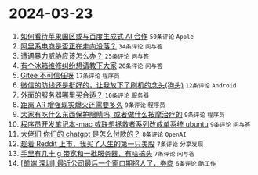 # 2024-03-23

1. [如何看待苹果国区或与百度生成式 AI 合作](https://www.v2ex.com/t/1026254) `50条评论` `Apple`
1. [阿里系电商是否正在走向没落？](https://www.v2ex.com/t/1026269) `34条评论` `问与答`
1. [遭遇暴力威胁应该怎么办？](https://www.v2ex.com/t/1026280) `25条评论` `问与答`
1. [有个冰箱维修纠纷想请教下大家](https://www.v2ex.com/t/1026260) `20条评论` `问与答`
1. [Gitee 不可信任呀](https://www.v2ex.com/t/1026261) `17条评论` `程序员`
1. [微信的防线还是挺好的，让我放下了刷机的念头(狗头)](https://www.v2ex.com/t/1026262) `12条评论` `Android`
1. [外面的服务器哪里买合适？](https://www.v2ex.com/t/1026272) `10条评论` `服务器`
1. [距离 AR 增强现实爆火还需要多久](https://www.v2ex.com/t/1026297) `9条评论` `程序员`
1. [大家有吃什么东西保护眼睛吗, 或者做什么按摩治疗的](https://www.v2ex.com/t/1026286) `9条评论` `程序员`
1. [程序员开发笔记本-mac 或联想拯救者系列改成单系统 ubuntu](https://www.v2ex.com/t/1026279) `9条评论` `问与答`
1. [大佬们 你们的 chatgpt 是怎么付款的？](https://www.v2ex.com/t/1026278) `8条评论` `OpenAI`
1. [趁着 Reddit 上市，我买了人生的第一只美股](https://www.v2ex.com/t/1026301) `7条评论` `分享发现`
1. [手里有几十 g 带宽和一批服务器，有啥搞头](https://www.v2ex.com/t/1026285) `7条评论` `问与答`
1. [[前端 深圳] 最近公司最后一个窗口期招人了，券商](https://www.v2ex.com/t/1026292) `6条评论` `酷工作`
